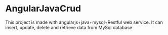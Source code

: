 # AngularJavaCrud
This project is made with angularjs+java+mysql+Restful web service.
It can insert, update, delete and retrieve data from MySql database
